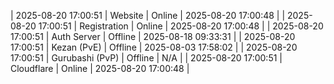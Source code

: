 | 2025-08-20 17:00:51 | Website | Online | 2025-08-20 17:00:48 |
| 2025-08-20 17:00:51 | Registration | Online | 2025-08-20 17:00:48 |
| 2025-08-20 17:00:51 | Auth Server | Offline | 2025-08-18 09:33:31 |
| 2025-08-20 17:00:51 | Kezan (PvE) | Offline | 2025-08-03 17:58:02 |
| 2025-08-20 17:00:51 | Gurubashi (PvP) | Offline | N/A |
| 2025-08-20 17:00:51 | Cloudflare | Online | 2025-08-20 17:00:48 |
